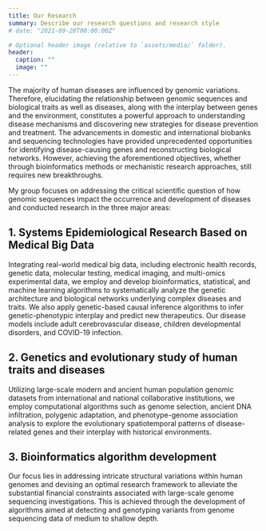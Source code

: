 ```yaml
---
title: Our Research
summary: Describe our research questions and research style
# date: "2021-09-28T00:00:00Z"

# Optional header image (relative to `assets/media/` folder).
header:
  caption: ""
  image: ""
---
```


The majority of human diseases are influenced by genomic variations. Therefore, elucidating the relationship between genomic sequences and biological traits as well as diseases, along with the interplay between genes and the environment, constitutes a powerful approach to understanding disease mechanisms and discovering new strategies for disease prevention and treatment. The advancements in domestic and international biobanks and sequencing technologies have provided unprecedented opportunities for identifying disease-causing genes and reconstructing biological networks. However, achieving the aforementioned objectives, whether through bioinformatics methods or mechanistic research approaches, still requires new breakthroughs. 

My group focuses on addressing the critical scientific question of how genomic sequences impact the occurrence and development of diseases and conducted research in the three major areas:

## 1. Systems Epidemiological Research Based on Medical Big Data 

Integrating real-world medical big data, including electronic health records, genetic data, molecular testing, medical imaging, and multi-omics experimental data, we employ and develop bioinformatics, statistical, and machine learning algorithms to systematically analyze the genetic architecture and biological networks underlying complex diseases and traits. We also apply genetic-based causal inference algorithms to infer genetic-phenotypic interplay and predict new therapeutics. Our disease models include adult cerebrovascular disease, children developmental disorders, and COVID-19 infection.

## 2. Genetics and evolutionary study of human traits and diseases

Utilizing large-scale modern and ancient human population genomic datasets from international and national collaborative institutions, we employ computational algorithms such as genome selection, ancient DNA infiltration, polygenic adaptation, and phenotype-genome association analysis to explore the evolutionary spatiotemporal patterns of disease-related genes and their interplay with historical environments.


## 3. Bioinformatics algorithm development

Our focus lies in addressing intricate structural variations within human genomes and devising an optimal research framework to alleviate the substantial financial constraints associated with large-scale genome sequencing investigations. This is achieved through the development of algorithms aimed at detecting and genotyping variants from genome sequencing data of medium to shallow depth.